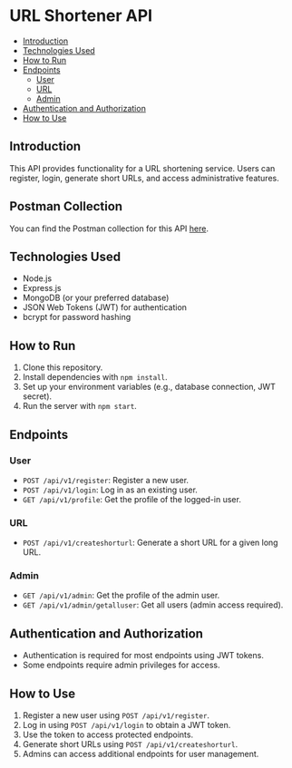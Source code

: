 # URL Shortener API

- [Introduction](#introduction)
- [Technologies Used](#technologies-used)
- [How to Run](#how-to-run)
- [Endpoints](#endpoints)
  - [User](#user)
  - [URL](#url)
  - [Admin](#admin)
- [Authentication and Authorization](#authentication-and-authorization)
- [How to Use](#how-to-use)

## Introduction

This API provides functionality for a URL shortening service. Users can register, login, generate short URLs, and access administrative features.

## Postman Collection

You can find the Postman collection for this API [here](https://api.postman.com/collections/32815450-0fe62112-2c8e-4d3f-8b31-bfa15149803b?access_key=PMAT-01HXVJY6MC8G8EH8MGDDY0TXYS).

## Technologies Used

- Node.js
- Express.js
- MongoDB (or your preferred database)
- JSON Web Tokens (JWT) for authentication
- bcrypt for password hashing

## How to Run

1. Clone this repository.
2. Install dependencies with `npm install`.
3. Set up your environment variables (e.g., database connection, JWT secret).
4. Run the server with `npm start`.

## Endpoints

### User

- `POST /api/v1/register`: Register a new user.
- `POST /api/v1/login`: Log in as an existing user.
- `GET /api/v1/profile`: Get the profile of the logged-in user.

### URL

- `POST /api/v1/createshorturl`: Generate a short URL for a given long URL.

### Admin

- `GET /api/v1/admin`: Get the profile of the admin user.
- `GET /api/v1/admin/getalluser`: Get all users (admin access required).

## Authentication and Authorization

- Authentication is required for most endpoints using JWT tokens.
- Some endpoints require admin privileges for access.

## How to Use

1. Register a new user using `POST /api/v1/register`.
2. Log in using `POST /api/v1/login` to obtain a JWT token.
3. Use the token to access protected endpoints.
4. Generate short URLs using `POST /api/v1/createshorturl`.
5. Admins can access additional endpoints for user management.
